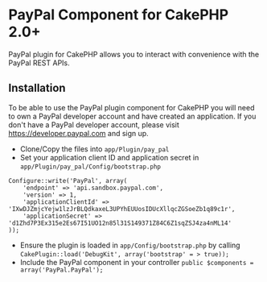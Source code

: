 PayPal Component for CakePHP 2.0+
=================================

PayPal plugin for CakePHP allows you to interact with convenience with the PayPal REST APIs.


Installation
------------
To be able to use the PayPal plugin component for CakePHP you will need to own a PayPal developer account and have created an application. If you don't have a PayPal developer account, please visit https://developer.paypal.com and sign up.

*   Clone/Copy the files into `app/Plugin/pay_pal`
*   Set your application client ID and application secret in `app/Plugin/pay_pal/Config/bootstrap.php`

<!-- -->

    Configure::write('PayPal', array(
        'endpoint' => 'api.sandbox.paypal.com',
        'version' => 1,
        'applicationClientId' => 'IXwDJZmjcYejw1lzJrBLQdkaxeL3UPYhEUUosIDUcXllqcZGSoeZb1q89c1r',
        'applicationSecret' => 'd1Zhd7P3Ex315e2Es67I51UO12n85l31S149371Z84C6Z1sqZSJ4za4nML14'
    ));

*   Ensure the plugin is loaded in `app/Config/bootstrap.php` by calling `CakePlugin::load('DebugKit', array('bootstrap' = > true));`
*   Include the PayPal component in your controller `public $components = array('PayPal.PayPal');`

